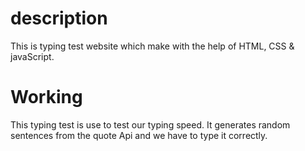 # description
This is typing test website which make with the help of HTML, CSS & javaScript.

# Working 
This typing test is use to test our typing speed.
It generates random sentences from the quote Api and we have to type it correctly.